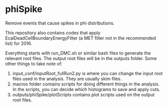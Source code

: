 # phiSpike
Remove events that cause spikes in phi distributions.

This repository also contains codes that apply EcalDeadCellBoundaryEnergyFilter (a MET filter not in the recommended list) for 2016.

Everything starts with run_DMC.sh or similar bash files to generate the relevant root files. The output root files will be in the outputs folder. Some other things to take note of:

1) input_conf/inputRoot_fullRun2.py is where you can change the input root files used in the analysis. They are usually skim files.
2) macros folder contains scripts for doing different things in the analysis. In the scripts, you can decide which histograms to save and apply cuts.
3) outputs/phiSpike/plotScripts contains plot scripts used on the output root files.
